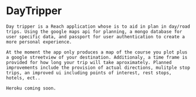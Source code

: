 # DayTripper

	Day tripper is a Reach application whose is to aid in plan in day/road trips. Using the google maps api for planning, a mongo database for user specific data, and passport for user authentication to create a more personal experience. 

	At the moment the app only produces a map of the course you plot plus a google streetview of your destination. Additionaly, a time frame is provided for how long your trip will take aproximately. Planned improvements include the provision of actual directions, mulitple stop trips, an improved ui including points of interest, rest stops, hotels, ect..  

	Heroku coming soon.